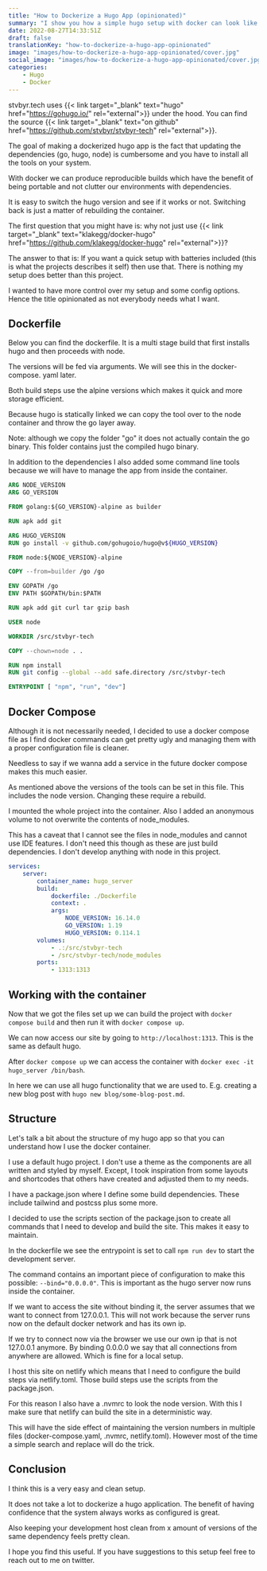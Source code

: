 ```yaml
---
title: "How to Dockerize a Hugo App (opinionated)"
summary: "I show you how a simple hugo setup with docker can look like based on my own website."
date: 2022-08-27T14:33:51Z
draft: false
translationKey: "how-to-dockerize-a-hugo-app-opinionated"
image: "images/how-to-dockerize-a-hugo-app-opinionated/cover.jpg"
social_image: "images/how-to-dockerize-a-hugo-app-opinionated/cover.jpg"
categories: 
    - Hugo
    - Docker
---
```


stvbyr.tech uses {{< link target="_blank" text="hugo" href="<https://gohugo.io/>" rel="external">}} under the hood. You can find the source {{< link target="_blank" text="on github" href="<https://github.com/stvbyr/stvbyr-tech>" rel="external">}}.

The goal of making a dockerized hugo app is the fact that updating the dependencies (go, hugo, node) is cumbersome and you have to install all the tools on your system.

With docker we can produce reproducible builds which have the benefit of being portable and not clutter our environments with dependencies.

It is easy to switch the hugo version and see if it works or not. Switching back is just a matter of rebuilding the container.

The first question that you might have is: why not just use {{< link target="_blank" text="klakegg/docker-hugo" href="<https://github.com/klakegg/docker-hugo>" rel="external">}}?

The answer to that is: If you want a quick setup with batteries included (this is what the projects describes it self) then use that. There is nothing my setup does better than this project.

I wanted to have more control over my setup and some config options. Hence the title opinionated as not everybody needs what I want.

## Dockerfile

Below you can find the dockerfile. It is a multi stage build that first installs hugo and then proceeds with node.

The versions will be fed via arguments. We will see this in the docker-compose.
yaml later.

Both build steps use the alpine versions which makes it quick and more storage efficient.

Because hugo is statically linked we can copy the tool over to the node container and throw the go layer away.

Note: although we copy the folder "go" it does not actually contain the go binary. This folder contains just the compiled hugo binary.

In addition to the dependencies I also added some command line tools because we will have to manage the app from inside the container.

```dockerfile
ARG NODE_VERSION
ARG GO_VERSION

FROM golang:${GO_VERSION}-alpine as builder

RUN apk add git 

ARG HUGO_VERSION
RUN go install -v github.com/gohugoio/hugo@v${HUGO_VERSION}

FROM node:${NODE_VERSION}-alpine

COPY --from=builder /go /go

ENV GOPATH /go
ENV PATH $GOPATH/bin:$PATH

RUN apk add git curl tar gzip bash

USER node

WORKDIR /src/stvbyr-tech

COPY --chown=node . .

RUN npm install
RUN git config --global --add safe.directory /src/stvbyr-tech

ENTRYPOINT [ "npm", "run", "dev"]
```

## Docker Compose

Although it is not necessarily needed, I decided to use a docker compose file as I find docker commands can get pretty ugly and managing them with a proper configuration file is cleaner.

Needless to say if we wanna add a service in the future docker compose makes this much easier.

As mentioned above the versions of the tools can be set in this file. This includes the node version. Changing these require a rebuild.

I mounted the whole project into the container. Also I added an anonymous volume to not overwrite the contents of node_modules.

This has a caveat that I cannot see the files in node_modules and cannot use IDE features. I don't need this though as these are just build dependencies. I don't develop anything with node in this project.

```yaml
services:
    server:
        container_name: hugo_server
        build:
            dockerfile: ./Dockerfile
            context: .
            args:
                NODE_VERSION: 16.14.0
                GO_VERSION: 1.19
                HUGO_VERSION: 0.114.1
        volumes:
            - .:/src/stvbyr-tech
            - /src/stvbyr-tech/node_modules
        ports:
            - 1313:1313
```

## Working with the container

Now that we got the files set up we can build the project with `docker compose build` and then run it with `docker compose up`.

We can now access our site by going to `http://localhost:1313`. This is the same as default hugo.

After `docker compose up` we can access the container with `docker exec -it hugo_server /bin/bash`.

In here we can use all hugo functionality that we are used to. E.g. creating a new blog post with `hugo new blog/some-blog-post.md`.

## Structure

Let's talk a bit about the structure of my hugo app so that you can understand how I use the docker container.

I use a default hugo project. I don't use a theme as the components are all written and styled by myself. Except, I took inspiration from some layouts and shortcodes that others have created and adjusted them to my needs.

I have a package.json where I define some build dependencies. These include tailwind and postcss plus some more.

I decided to use the scripts section of the package.json to create all commands that I need to develop and build the site. This makes it easy to maintain.

In the dockerfile we see the entrypoint is set to call `npm run dev` to start the development server.

The command contains an important piece of configuration to make this possible: `--bind="0.0.0.0"`. This is important as the hugo server now runs inside the container.

If we want to access the site without binding it, the server assumes that we want to connect from 127.0.0.1. This will not work because the server runs now on the default docker network and has its own ip.

If we try to connect now via the browser we use our own ip that is not 127.0.0.1 anymore. By binding 0.0.0.0 we say that all connections from anywhere are allowed. Which is fine for a local setup.

I host this site on netlify which means that I need to configure the build steps via netlify.toml. Those build steps use the scripts from the package.json.

For this reason I also have a .nvmrc to look the node version. With this I make sure that netlify can build the site in a deterministic way.

This will have the side effect of maintaining the version numbers in multiple files (docker-compose.yaml, .nvmrc, netlify.toml). However most of the time a simple search and replace will do the trick.

## Conclusion

I think this is a very easy and clean setup.

It does not take a lot to dockerize a hugo application. The benefit of having confidence that the system always works as configured is great.

Also keeping your development host clean from x amount of versions of the same dependency feels pretty clean.

I hope you find this useful. If you have suggestions to this setup feel free to reach out to me on twitter.
